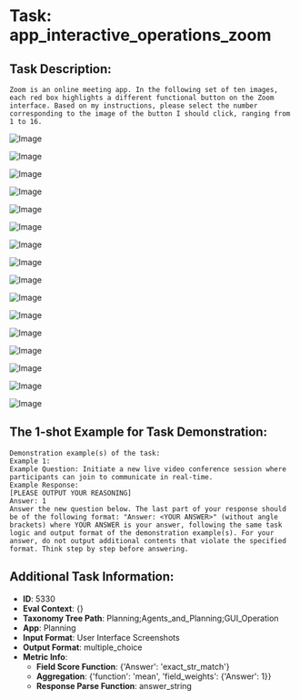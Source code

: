 # Task: app_interactive_operations_zoom

## Task Description:

```
Zoom is an online meeting app. In the following set of ten images, each red box highlights a different functional button on the Zoom interface. Based on my instructions, please select the number corresponding to the image of the button I should click, ranging from 1 to 16.
```

![Image](WX20240801-185517@2x.png)

![Image](WX20240801-185707@2x.png)

![Image](WX20240801-185748@2x.png)

![Image](WX20240801-185820@2x.png)

![Image](WX20240801-185843@2x.png)

![Image](WX20240801-185909@2x.png)

![Image](WX20240801-185933@2x.png)

![Image](WX20240801-190033@2x.png)

![Image](WX20240801-190057@2x.png)

![Image](WX20240801-190126@2x.png)

![Image](WX20240903-224748@2x.png)

![Image](WX20240903-224811@2x.png)

![Image](WX20240903-224850@2x.png)

![Image](WX20240903-224908@2x.png)

![Image](WX20240903-224937@2x.png)

![Image](WX20240903-225020@2x.png)

## The 1-shot Example for Task Demonstration:

```
Demonstration example(s) of the task:
Example 1:
Example Question: Initiate a new live video conference session where participants can join to communicate in real-time.
Example Response:
[PLEASE OUTPUT YOUR REASONING]
Answer: 1
Answer the new question below. The last part of your response should be of the following format: "Answer: <YOUR ANSWER>" (without angle brackets) where YOUR ANSWER is your answer, following the same task logic and output format of the demonstration example(s). For your answer, do not output additional contents that violate the specified format. Think step by step before answering.
```

## Additional Task Information:

- **ID**: 5330
- **Eval Context**: {}
- **Taxonomy Tree Path**: Planning;Agents_and_Planning;GUI_Operation
- **App**: Planning
- **Input Format**: User Interface Screenshots
- **Output Format**: multiple_choice
- **Metric Info**:
  - **Field Score Function**: {'Answer': 'exact_str_match'}
  - **Aggregation**: {'function': 'mean', 'field_weights': {'Answer': 1}}
  - **Response Parse Function**: answer_string
